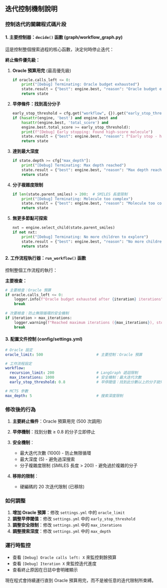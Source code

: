 ## 迭代控制機制說明

### 控制迭代的關鍵程式碼片段

#### 1. 主要控制器：`decide()` 函數 (graph/workflow_graph.py)

這是控制整個搜索過程的核心函數，決定何時停止迭代：

**終止條件優先級：**

1. **Oracle 預算用完** (最高優先級)
   ```python
   if oracle.calls_left <= 0:
       print("[Debug] Terminating: Oracle budget exhausted")
       state.result = {"best": engine.best, "reason": "Oracle budget exhausted"}
       return state
   ```

2. **早停條件：找到高分分子**
   ```python
   early_stop_threshold = cfg.get("workflow", {}).get("early_stop_threshold", 0.8)
   if (hasattr(engine, 'best') and engine.best and 
       hasattr(engine.best, 'total_score') and 
       engine.best.total_score >= early_stop_threshold):
       print(f"[Debug] Early stopping: Found high-score molecule")
       state.result = {"best": engine.best, "reason": f"Early stop - high score"}
       return state
   ```

3. **達到最大深度**
   ```python
   if state.depth >= cfg["max_depth"]:
       print("[Debug] Terminating: Max depth reached")
       state.result = {"best": engine.best, "reason": "Max depth reached"}
       return state
   ```

4. **分子複雜度限制**
   ```python
   if len(state.parent_smiles) > 200:  # SMILES 長度限制
       print("[Debug] Terminating: Molecule too complex")
       state.result = {"best": engine.best, "reason": "Molecule too complex"}
       return state
   ```

5. **無更多節點可探索**
   ```python
   nxt = engine.select_child(state.parent_smiles)
   if not nxt:
       print("[Debug] Terminating: No more children to explore")
       state.result = {"best": engine.best, "reason": "No more children to explore"}
       return state
   ```

#### 2. 工作流程執行器：`run_workflow()` 函數

控制整個工作流程的執行：

**主要檢查：**
```python
# 主要檢查：Oracle 預算
if oracle.calls_left <= 0:
    logger.info(f"Oracle budget exhausted after {iteration} iterations")
    break
    
# 次要檢查：防止無限循環的安全機制
if iteration > max_iterations:
    logger.warning(f"Reached maximum iterations ({max_iterations}), stopping workflow")
    break
```

#### 3. 配置文件控制 (config/settings.yml)

```yaml
# Oracle 設定
oracle_limit: 500                        # 主要控制：Oracle 預算

# 工作流程設定
workflow:
  recursion_limit: 200                   # LangGraph 遞迴限制
  max_iterations: 1000                   # 安全機制：最大迭代次數
  early_stop_threshold: 0.8              # 早停閾值：找到此分數以上的分子就停止

# MCTS 參數
max_depth: 5                             # 搜索深度限制
```

### 修改後的行為

1. **主要終止條件**：Oracle 預算用完 (500 次調用)
2. **早停機制**：找到分數 ≥ 0.8 的分子立即停止
3. **安全機制**：
   - 最大迭代次數 (1000) - 防止無限循環
   - 最大深度 (5) - 避免過深搜索
   - 分子複雜度限制 (SMILES 長度 > 200) - 避免過於複雜的分子

4. **移除的限制**：
   - 硬編碼的 20 次迭代限制 (已移除)

### 如何調整

1. **增加 Oracle 預算**：修改 `settings.yml` 中的 `oracle_limit`
2. **調整早停閾值**：修改 `settings.yml` 中的 `early_stop_threshold`
3. **調整安全限制**：修改 `settings.yml` 中的 `max_iterations`
4. **調整搜索深度**：修改 `settings.yml` 中的 `max_depth`

### 運行時監控

- 查看 `[Debug] Oracle calls left: X` 來監控剩餘預算
- 查看 `[Debug] Iteration X` 來監控迭代進度
- 查看終止原因在日誌中會明確顯示

現在程式會持續運行直到 Oracle 預算用完，而不是被任意的迭代限制所束縛。
